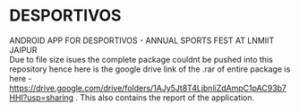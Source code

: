 # DESPORTIVOS
ANDROID APP FOR DESPORTIVOS - ANNUAL SPORTS FEST AT LNMIIT JAIPUR <br>
Due to file size isues the complete package couldnt be pushed into this repository hence here is the google drive link of the .rar of entire package is here - https://drive.google.com/drive/folders/1AJy5Jt8T4LjbnliZdAmpC1pAC93b7HHI?usp=sharing . This also contains the report of the application.
